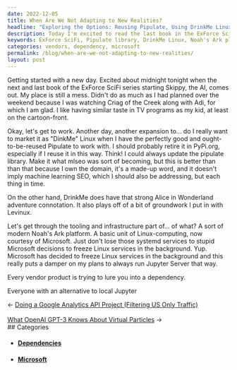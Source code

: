 ```yaml
---
date: 2022-12-05
title: When Are We Not Adapting to New Realities?
headline: "Exploring the Options: Reusing Pipulate, Using DrinkMe Linux, or Creating a Modern Noah's Ark Platform"
description: Today I'm excited to read the last book in the ExForce SciFi series. I'm also working on a project and considering reusing the Pipulate library, using the DrinkMe Linux platform, or creating a modern Noah's Ark platform. I need to be aware of vendors trying to lure me into a dependency and alternatives to local Jupyter. Join me as I explore the options and decide which is best for my project.
keywords: ExForce SciFi, Pipulate library, DrinkMe Linux, Noah's Ark platform, Microsoft, Linux services, vendors, dependency, alternatives, local Jupyter
categories: vendors, dependency, microsoft
permalink: /blog/when-are-we-not-adapting-to-new-realities/
layout: post
---
```



Getting started with a new day. Excited about midnight tonight when the next
and last book of the ExForce SciFi series starting Skippy, the AI, comes out.
My place is still a mess. Didn't do as much as I had planned over the weekend
because I was watching Criag of the Creek along with Adi, for which I am glad.
I like having similar taste in TV programs as my kid, at least on the
cartoon-front.

Okay, let's get to work. Another day, another expansion to... do I really want
to market it as "DinkMe" Linux when I have the perfectly good and
ought-to-be-reused Pipulate to work with. I should probably retire it in
PyPi.org, especially if I reuse it in this way. Think! I could always update
the pipulate library. Make it what mlseo was sort of becoming, but this is
better than than that because I own the domain, it's a made-up word, and it
doesn't imply machine learning SEO, which I should also be addressing, but each
thing in time.

On the other hand, DrinkMe does have that strong Alice in Wonderland adventure
connotation. It also plays off of a bit of groundwork I put in with Levinux.

Let's get through the tooling and infrastructure part of... of
what? A sort of modern Noah's Ark platform. A basic unit of Linux-computing,
now courtesy of Microsoft. Just don't lose those systemd services to stupid
Microsoft decisions to freeze Linux services in the background. Yup. Microsoft
has decided to freeze Linux services in the background and this really puts a
damper on my plans to always run Jupyter Server that way.

Every vendor product is trying to lure you into a dependency.

Everyone with an alternative to local Jupyter


<div class="post-nav"><div class="post-nav-prev"><span class="arrow">&larr;&nbsp;</span><a href="/blog/doing-a-google-analytics-api-project-filtering-us-only-traffic/">Doing a Google Analytics API Project (Filtering US Only Traffic)</a></div> &nbsp; <div class="post-nav-next"><a href="/blog/what-openai-gpt-3-knows-about-virtual-particles/">What OpenAI GPT-3 Knows About Virtual Particles</a><span class="arrow">&nbsp;&rarr;</span></div></div>
## Categories

<ul>
<li><h4><a href='/dependency/'>Dependencies</a></h4></li>
<li><h4><a href='/microsoft/'>Microsoft</a></h4></li></ul>